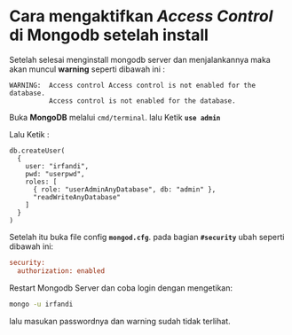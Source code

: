 # Cara mengaktifkan _Access Control_ di **Mongodb** setelah install

Setelah selesai menginstall mongodb server dan menjalankannya maka akan muncul **warning** seperti dibawah ini :

```mongo
WARNING:  Access control Access control is not enabled for the database.
          Access control is not enabled for the database.
```

Buka **MongoDB** melalui `cmd/terminal`. lalu Ketik **`use admin`**

Lalu Ketik :

```mongo
db.createUser(
  {
    user: "irfandi",
    pwd: "userpwd",
    roles: [
      { role: "userAdminAnyDatabase", db: "admin" },
      "readWriteAnyDatabase"
    ]
  }
)  
```

Setelah itu buka file config **`mongod.cfg`**. pada bagian **`#security`** ubah seperti dibawah ini:

```cfg
security:
  authorization: enabled
```

Restart Mongodb Server dan coba login dengan mengetikan:

```cmd
mongo -u irfandi
```

lalu masukan passwordnya dan warning sudah tidak terlihat.
